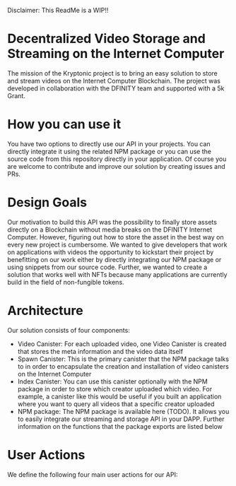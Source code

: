 Disclaimer: This ReadMe is a WIP!!

# Decentralized Video Storage and Streaming on the Internet Computer

The mission of the Kryptonic project is to bring an easy solution to store and stream videos on the Internet Computer Blockchain. The project was developed in collaboration with the DFINITY team and supported with a 5k Grant.

# How you can use it

You have two options to directly use our API in your projects. You can directly integrate it using the related NPM package or you can use the source code from this repository directly in your application. Of course you are welcome to contribute and improve our solution by creating issues and PRs.

# Design Goals

Our motivation to build this API was the possibility to finally store assets directly on a Blockchain without media breaks on the DFINITY Internet Computer. However, figuring out how to store the asset in the best way on every new project is cumbersome. We wanted to give developers that work on applications with videos the opportunity to kickstart their project by benefitting on our work either by directly integrating our NPM package or using snippets from our source code. Further, we wanted to create a solution that works well with NFTs because many applications are currently build in the field of non-fungible tokens.

# Architecture

Our solution consists of four components:

- Video Canister: For each uploaded video, one Video Canister is created that stores the meta information and the video data itself
- Spawn Canister: This is the primary canister that the NPM package talks to in order to encapsulate the creation and installation of video canisters on the Internet Computer
- Index Canister: You can use this canister optionally with the NPM package in order to store which creator uploaded which video. For example, a canister like this would be useful if you built an application where you want to query all videos that a specific creator uploaded
- NPM package: The NPM package is available here (TODO). It allows you to easily integrate our streaming and storage API in your DAPP. Further information on the functions that the package exports are listed below

# User Actions

We define the following four main user actions for our API:
